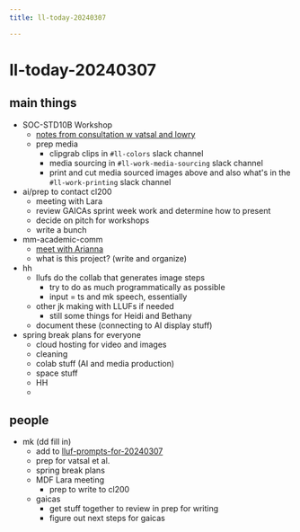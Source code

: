 ```yaml
---
title: ll-today-20240307

---
```


# ll-today-20240307

## main things
* SOC-STD10B Workshop
    * [notes from consultation w vatsal and lowry](https://docs.google.com/document/d/1gVFWp8J2SWWXzublvRQny8_jG98sgNksRXrr_D37JWE/edit#heading=h.wvgr0muw81fg)
    * prep media
        * clipgrab clips in `#ll-colors` slack channel
        * media sourcing in `#ll-work-media-sourcing` slack channel
        * print and cut media sourced images above and also what's in the `#ll-work-printing` slack channel
* ai/prep to contact cl200
    * meeting with Lara
    * review GAICAs sprint week work and determine how to present
    * decide on pitch for workshops
    * write a bunch
* mm-academic-comm
    * [meet with Arianna](https://docs.google.com/document/d/1P7taUI-zXQ5pVrIoXWSzHr31dpgwBiOPBBIzrRPdxQI/edit)
    * what is this project? (write and organize)
* hh 
    * llufs do the collab that generates image steps
        * try to do as much programmatically as possible
        * input = ts and mk speech, essentially
    * other jk making with LLUFs if needed
        * still some things for Heidi and Bethany
    * document these (connecting to AI display stuff)
* spring break plans for everyone
    * cloud hosting for video and images
    * cleaning
    * colab stuff (AI and media production)
    * space stuff
    * HH
    * 


## people
*  mk (dd fill in)
    *  add to [lluf-prompts-for-20240307](/evD_ei4CQxWLQhiq4ztthw)
    *  prep for vatsal et al.
    *  spring break plans
    *  MDF Lara meeting
        *  prep to write to cl200
    *  gaicas
        *  get stuff together to review in prep for writing 
        *  figure out next steps for gaicas